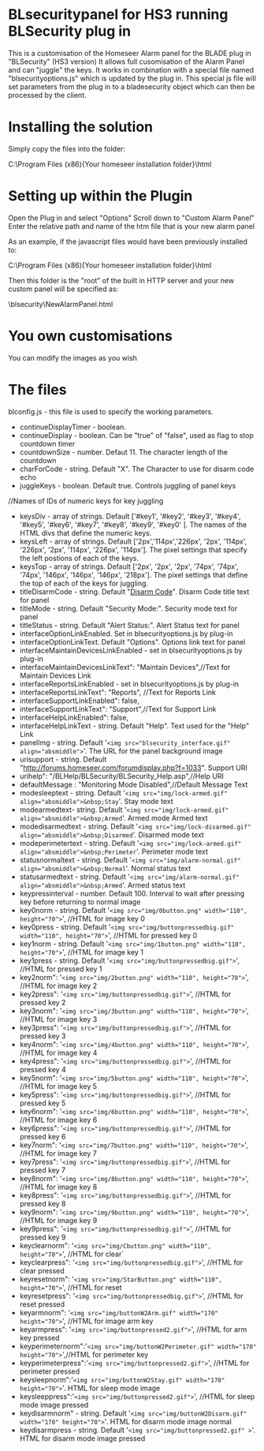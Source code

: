 # BLsecuritypanel for HS3 running BLSecurity plug in 
This is a customisation of the Homeseer Alarm panel for the BLADE plug in "BLSecurity" (HS3 version)
It allows full cusomisation of the Alarm Panel and can "juggle" the keys.
It works in combination with a special file named "blsecurityoptions.js" which is updated by the plug in.  This special js file will set parameters from the plug in to a bladesecurity object which can then be processed by the client.

# Installing the solution
Simply copy the files into the folder:

C:\Program Files (x86)\{Your homeseer installation folder}\html

# Setting up within the Plugin
Open the Plug in and select "Options"
Scroll down to "Custom Alarm Panel"
Enter the relative path and name of the htm file that is your new alarm panel

As an example, if the javascript files would have been previously installed to:

C:\Program Files (x86)\{Your homeseer installation folder}\html

Then this folder is the "root" of the built in HTTP server and your new custom panel will be specified as:

\blsecurity\NewAlarmPanel.html

# You own customisations
You can modify the images as you wish

# The files
blconfig.js - this file is used to specify the working parameters.  

- continueDisplayTimer - boolean.
- continueDisplay - boolean.  Can be "true" of "false",  used as flag to stop countdown timer
- countdownSize - number. Defaut 11.  The character length of the countdown 
- charForCode - string.  Default "X".  The Character to use for disarm code echo
- juggleKeys - boolean.  Default true.  Controls juggling of panel keys

//Names of IDs of numeric keys for key juggling
- keysDiv - array of strings.  Default ['#key1', '#key2', '#key3', '#key4', '#key5', '#key6', '#key7', '#key8', '#key9', '#key0' ].  The names of the HTML divs that define the numeric keys.
- keysLeft - array of strings.  Default ['2px','114px','226px', '2px', '114px', '226px', '2px', '114px', '226px', '114px'].  The pixel settings that specify the left postions of each of the keys.
- keysTop - array of strings.  Default ['2px', '2px', '2px', '74px', '74px', '74px', '146px', '146px', '146px', '218px'].  The pixel settings that define the top of each of the keys for juggling.
- titleDisarmCode - string.  Default "<u>Disarm Code</u>".  Disarm Code title text for panel
- titleMode - string.  Default "Security Mode:".  Security mode text for panel
- titleStatus - string.  Default "Alert Status:".  Alert Status text for panel
- interfaceOptionLinkEnabled. Set in blsecurityoptions.js by plug-in
- interfaceOptionLinkText. Default "Options".  Options link text for panel
- interfaceMaintainDevicesLinkEnabled - set in blsecurityoptions.js by plug-in
- interfaceMaintainDevicesLinkText": "Maintain Devices",//Text for Maintain Devices Link
- interfaceReportsLinkEnabled - set in blsecurityoptions.js by plug-in
- interfaceReportsLinkText": "Reports", //Text for Reports Link
- interfaceSupportLinkEnabled": false,
- interfaceSupportLinkText": "Support",//Text for Support Link
- interfaceHelpLinkEnabled": false,
- interfaceHelpLinkText - string. Default "Help".  Text used for the "Help" Link
- panelImg - string. Default '`<img src="blsecurity_interface.gif" align="absmiddle">`'.  The URL for the panel background image
- urisupport - string. Default "http://forums.homeseer.com/forumdisplay.php?f=1033".  Support URI
- urihelp": "/BLHelp/BLSecurity/BLSecurity_Help.asp",//Help URI
- defaultMessage : "Monitoring Mode Disabled",//Default Message Text
- modesleeptext - string.  Default '`<img src="img/lock-armed.gif" align="absmiddle">&nbsp;Stay`'.  Stay mode text
- modearmedtext- string.  Default '`<img src="img/lock-armed.gif" align="absmiddle">&nbsp;Armed`'.  Armed mode Armed text
- modedisarmedtext - string. Default '`<img src="img/lock-disarmed.gif" align="absmiddle">&nbsp;Disarmed`'. Disarmed mode text
- modeperimetertext - string. Default '`<img src="img/lock-armed.gif" align="absmiddle">&nbsp;Perimeter`'.  Perimeter mode text
- statusnormaltext - string. Default '`<img src="img/alarm-normal.gif" align="absmiddle">&nbsp;Normal`'.  Normal status text
- statusarmedtext - string. Default '`<img src="img/alarm-normal.gif" align="absmiddle">&nbsp;Armed`'. Armed status text
- keypressinterval - number.  Default 100.  Interval to wait after pressing key before returning to normal image
- key0norm - string.  Default '`<img src="img/0button.png" width="110", height="70">`',              //HTML for image key 0
- key0press - string.  Default '`<img src="img/buttonpressedbig.gif" width="110", height="70">`',        //HTML for pressed key 0
- key1norm - string.  Default '`<img src="img/1button.png" width="110", height="70">`',              //HTML for image key 1
- key1press - string.  Default '`<img src="img/buttonpressedbig.gif">`',       //HTML for pressed key 1
- key2norm": '`<img src="img/2button.png" width="110", height="70">`',              //HTML for image key 2
- key2press": '`<img src="img/buttonpressedbig.gif">`',       //HTML for pressed key 2
- key3norm": '`<img src="img/3button.png" width="110", height="70">`',              //HTML for image key 3
- key3press": '`<img src="img/buttonpressedbig.gif">`',       //HTML for pressed key 3
- key4norm": '`<img src="img/4button.png" width="110", height="70">`',              //HTML for image key 4
- key4press": '`<img src="img/buttonpressedbig.gif">`',       //HTML for pressed key 4
- key5norm": '`<img src="img/5button.png" width="110", height="70">`',              //HTML for image key 5
- key5press": '`<img src="img/buttonpressedbig.gif">`',       //HTML for pressed key 5
- key6norm": '`<img src="img/6button.png" width="110", height="70">`',              //HTML for image key 6
- key6press": '`<img src="img/buttonpressedbig.gif">`',       //HTML for pressed key 6
- key7norm": '`<img src="img/7button.png" width="110", height="70">`',              //HTML for image key 7
- key7press": '`<img src="img/buttonpressedbig.gif">`',       //HTML for pressed key 7
- key8norm": '`<img src="img/8button.png" width="110", height="70">`',              //HTML for image key 8
- key8press": '`<img src="img/buttonpressedbig.gif">`',       //HTML for pressed key 8
- key9norm": '`<img src="img/9button.png" width="110", height="70">`',              //HTML for image key 9
- key9press": '`<img src="img/buttonpressedbig.gif">`',       //HTML for pressed key 9
- keyclearnorm": '`<img src="img/Cbutton.png" width="110", height="70">`',        //HTML for clear`
- keyclearpress": '`<img src="img/buttonpressedbig.gif">`',   //HTML for clear pressed
- keyresetnorm": '`<img src="img/StarButton.png" width="110", height="70">`',         //HTML for reset 
- keyresetpress": '`<img src="img/buttonpressedbig.gif">`',    //HTML for reset pressed
- keyarmnorm": '`<img src="img/buttonW2Arm.gif" width="170" height="70">`',            //HTML for image arm key
- keyarmpress": '`<img src="img/buttonpressed2.gif">`',        //HTML for arm key pressed
- keyperimeternorm":'`<img src="img/buttonW2Perimeter.gif" width="170" height="70">`',//HTML for perimeter key
- keyperimeterpress":'`<img src="img/buttonpressed2.gif">`',  //HTML for perimeter pressed
- keysleepnorm":'`<img src="img/buttonW2Stay.gif" width="170" height="70">`'. HTML for sleep mode image
- keysleeppress":'`<img src="img/buttonpressed2.gif">`',      //HTML for sleep mode image pressed
- keydisarmnorm" - string. Default '`<img src="img/buttonW2Disarm.gif" width="170" height="70">`'. HTML for disarm mode image normal
- keydisarmpress - string.  Default '`<img src="img/buttonpressed2.gif" >`'.  HTML for disarm mode image pressed
